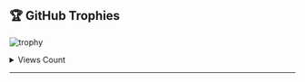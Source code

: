 ## 🏆 GitHub Trophies
![trophy](https://github-profile-trophy.vercel.app/?username=Kevin-Benny&row=1&column=5&theme=algolia&no-frame=true&no-bg=true&margin-w=4)

<details>
  <summary>Views Count</summary>
  
  ![](https://visitcount.itsvg.in/api?id=Kevin-Benny&label=Views&color=0&icon=8&pretty=true)
</details>

<!--

[![](https://visitcount.itsvg.in/api?id=Kevin-Benny&label=Views&color=0&icon=8&pretty=true)](https://visitcount.itsvg.in)


<p><img align="left" src="https://github-readme-stats.vercel.app/api/top-langs?username=Kevin-Benny&show_icons=true&locale=en&layout=compact" alt="Kevin-Benny" /></p>

<p>&nbsp;<img align="center" src="https://github-readme-stats.vercel.app/api?username=Kevin-Benny&show_icons=true&locale=en" alt="Kevin-Benny" /></p>

<p><img align="center" src="https://github-readme-streak-stats.herokuapp.com/?user=Kevin-Benny&" alt="Kevin-Benny" /></p>


**Kevin-Benny/Kevin-Benny** is a ✨ _special_ ✨ repository because its `README.md` (this file) appears on your GitHub profile.

Here are some ideas to get you started:

- 🔭 I’m currently working on ...
- 🌱 I’m currently learning ...
- 👯 I’m looking to collaborate on ...
- 🤔 I’m looking for help with ...
- 💬 Ask me about ...
- 📫 How to reach me: ...
- 😄 Pronouns: ...
- ⚡ Fun fact: ...
-->
---

